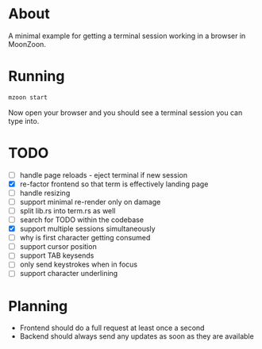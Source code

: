# About

A minimal example for getting a terminal session working in a browser in MoonZoon.

# Running
```bash
mzoon start
```

Now open your browser and you should see a terminal session you
can type into.

# TODO

 - [ ] handle page reloads - eject terminal if new session
 - [x] re-factor frontend so that term is effectively landing page
 - [ ] handle resizing
 - [ ] support minimal re-render only on damage
 - [ ] split lib.rs into term.rs as well
 - [ ] search for TODO within the codebase
 - [x] support multiple sessions simultaneously
 - [ ] why is first character getting consumed
 - [ ] support cursor position
 - [ ] support TAB keysends
 - [ ] only send keystrokes when in focus
 - [ ] support character underlining

# Planning

 - Frontend should do a full request at least once a second
 - Backend should always send any updates as soon as they are available
